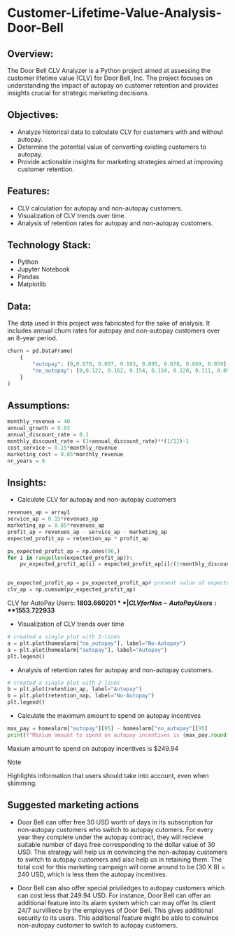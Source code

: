 # Customer-Lifetime-Value-Analysis-Door-Bell


## Overview:
The Door Bell CLV Analyzer is a Python project aimed at assessing the customer lifetime value (CLV) for Door Bell, Inc. The project focuses on understanding the impact of autopay on customer retention and provides insights crucial for strategic marketing decisions.

## Objectives:
- Analyze historical data to calculate CLV for customers with and without autopay.
- Determine the potential value of converting existing customers to autopay.
- Provide actionable insights for marketing strategies aimed at improving customer retention.

## Features:
- CLV calculation for autopay and non-autopay customers.
- Visualization of CLV trends over time.
- Analysis of retention rates for autopay and non-autopay customers.

## Technology Stack:
- Python
- Jupyter Notebook
- Pandas
- Matplotlib

## Data:
The data used in this project was fabricated for the sake of analysis. It includes annual churn rates for autopay and non-autopay customers over an 8-year period.
```python 
churn = pd.DataFrame(
    {
        "autopay": [0,0.070, 0.097, 0.103, 0.095, 0.078, 0.069, 0.059],
        "no_autopay": [0,0.122, 0.162, 0.154, 0.134, 0.120, 0.111, 0.096],
    }
)
```

## Assumptions:
```python 
monthly_revenue = 40
annual_growth = 0.03
annual_discount_rate = 0.1
monthly_discount_rate = (1+annual_discount_rate)**(1/12)-1
cost_service = 0.15*monthly_revenue
marketing_cost = 0.05*monthly_revenue
nr_years = 8
```
## Insights: 
- Calculate CLV for autopay and non-autopay customers
```python 
revenues_ap = array1
service_ap = 0.15*revenues_ap
marketing_ap = 0.05*revenues_ap
profit_ap = revenues_ap - service_ap - marketing_ap
expected_profit_ap = retention_ap * profit_ap

pv_expected_profit_ap = np.ones(96,)
for i in range(len(expected_profit_ap)):
    pv_expected_profit_ap[i] = expected_profit_ap[i]/(1+monthly_discount_rate)**(i+1)


pv_expected_profit_ap = pv_expected_profit_ap# present value of expected profits
clv_ap = np.cumsum(pv_expected_profit_ap)
```
CLV for AutoPay Users: **$1803.660201** | CLV for Non-AutoPay Users: **$1553.722933**

- Visualization of CLV trends over time
```python 
# created a single plot with 2-lines
a = plt.plot(homealarm["no_autopay"], label="No-Autopay")
a = plt.plot(homealarm["autopay"], label="Autopay")
plt.legend()
```
- Analysis of retention rates for autopay and non-autopay customers.
```python 
# created a single plot with 2-lines
b = plt.plot(retention_ap, label="Autopay")
b = plt.plot(retention_nap, label="No-Autopay")
plt.legend()
```

- Calculate the maximum amount to spend on autopay incentives
```python 
max_pay = homealarm["autopay"][95] - homealarm["no_autopay"][95]
print(f"Maxium amount to spend on autopay incentives is {max_pay.round(2)}")
```
Maxium amount to spend on autopay incentives is $249.94

> [!NOTE]  
> Highlights information that users should take into account, even when skimming.
## Suggested marketing actions

- Door Bell can offer free 30 USD worth of days in its subscription for non-autopay customers who switch to autopay cutomers. For every year they complete under the autopay contract, they will recieve suitable number of days free corresponding to the dollar value of 30 USD. This strategy will help us in convincing the non-autopay customers to switch to autopay customers and also help us in retaining them. The total cost for this marketing campaign will come around to be (30 X 8) = 240 USD, which is less then the autopay incentives.

- Door Bell can also offer special priviledges to autopay customers which can cost less that 249.94 USD. For instance, Door Bell can offer an additional feature into its alarm system which can may offer its client 24/7 survilliece by the employyes of Door Bell. This gives additional security to its users. This additional feature might be able to convince non-autopay customer to switch to autopay customers.
